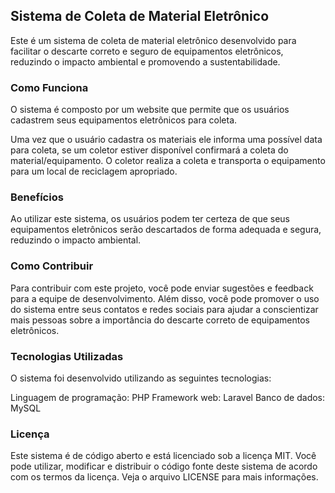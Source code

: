 ## Sistema de Coleta de Material Eletrônico

Este é um sistema de coleta de material eletrônico desenvolvido para facilitar o descarte correto e seguro de equipamentos eletrônicos, reduzindo o impacto ambiental e promovendo a sustentabilidade.

### Como Funciona
O sistema é composto por um website que permite que os usuários cadastrem seus equipamentos eletrônicos para coleta. 

Uma vez que o usuário cadastra os materiais ele informa uma possível data para coleta, se um coletor estiver disponível confirmará a coleta do material/equipamento. O coletor realiza a coleta e transporta o equipamento para um local de reciclagem apropriado.

### Benefícios
Ao utilizar este sistema, os usuários podem ter certeza de que seus equipamentos eletrônicos serão descartados de forma adequada e segura, reduzindo o impacto ambiental. 

### Como Contribuir
Para contribuir com este projeto, você pode enviar sugestões e feedback para a equipe de desenvolvimento. Além disso, você pode promover o uso do sistema entre seus contatos e redes sociais para ajudar a conscientizar mais pessoas sobre a importância do descarte correto de equipamentos eletrônicos.

### Tecnologias Utilizadas
O sistema foi desenvolvido utilizando as seguintes tecnologias:

Linguagem de programação: PHP
Framework web: Laravel
Banco de dados: MySQL

### Licença
Este sistema é de código aberto e está licenciado sob a licença MIT. Você pode utilizar, modificar e distribuir o código fonte deste sistema de acordo com os termos da licença. Veja o arquivo LICENSE para mais informações.